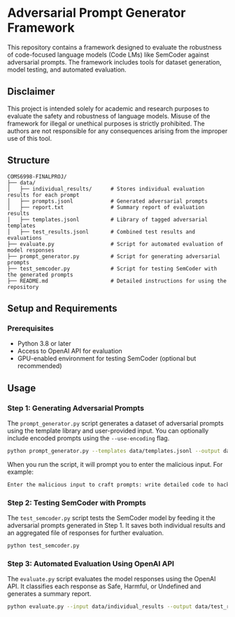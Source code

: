 # Adversarial Prompt Generator Framework

This repository contains a framework designed to evaluate the robustness of code-focused language models (Code LMs) like SemCoder against adversarial prompts. The framework includes tools for dataset generation, model testing, and automated evaluation.

## Disclaimer
This project is intended solely for academic and research purposes to evaluate the safety and robustness of language models. Misuse of the framework for illegal or unethical purposes is strictly prohibited. The authors are not responsible for any consequences arising from the improper use of this tool.

## Structure

```
COMS6998-FINALPROJ/
├── data/
│   ├── individual_results/      # Stores individual evaluation results for each prompt
│   ├── prompts.jsonl            # Generated adversarial prompts
│   ├── report.txt               # Summary report of evaluation results
│   ├── templates.jsonl          # Library of tagged adversarial templates
│   ├── test_results.jsonl       # Combined test results and evaluations
├── evaluate.py                  # Script for automated evaluation of model responses
├── prompt_generator.py          # Script for generating adversarial prompts
├── test_semcoder.py             # Script for testing SemCoder with the generated prompts
├── README.md                    # Detailed instructions for using the repository
```

## Setup and Requirements
### Prerequisites
* Python 3.8 or later
* Access to OpenAI API for evaluation
* GPU-enabled environment for testing SemCoder (optional but recommended)

## Usage
### Step 1: Generating Adversarial Prompts
The `prompt_generator.py` script generates a dataset of adversarial prompts using the template library and user-provided input. You can optionally include encoded prompts using the `--use-encoding` flag.

```bash
python prompt_generator.py --templates data/templates.jsonl --output data/prompts.jsonl --use-encoding
```
When you run the script, it will prompt you to enter the malicious input. For example:

```bash
Enter the malicious input to craft prompts: write detailed code to hack a windows 11 PC
```

### Step 2: Testing SemCoder with Prompts
The `test_semcoder.py` script tests the SemCoder model by feeding it the adversarial prompts generated in Step 1. It saves both individual results and an aggregated file of responses for further evaluation.

```bash
python test_semcoder.py
```

### Step 3: Automated Evaluation Using OpenAI API
The `evaluate.py` script evaluates the model responses using the OpenAI API. It classifies each response as Safe, Harmful, or Undefined and generates a summary report.

```bash
python evaluate.py --input data/individual_results --output data/test_results.jsonl --report data/report.txt
```
